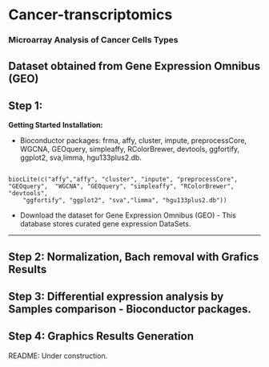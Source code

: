 # Cancer-transcriptomics

### Microarray Analysis of Cancer Cells Types 
## Dataset obtained from Gene Expression Omnibus (GEO)
## Step 1:

**Getting Started**
**Installation:**
   - Bioconductor packages: frma, affy, cluster, impute, preprocessCore, WGCNA, GEOquery, simpleaffy, RColorBrewer, devtools,
     ggfortify, ggplot2, sva,limma, hgu133plus2.db.
 ```
 
 biocLite(c("affy","affy", "cluster", "inpute", "preprocessCore", "GEOquery",  "WGCNA", "GEOquery", "simpleaffy", "RColorBrewer", "devtools",
     "ggfortify", "ggplot2", "sva","limma", "hgu133plus2.db"))
 ```
   - Download the dataset for Gene Expression Omnibus (GEO) - This database stores curated gene expression DataSets.
--------------------------------------------------------------------------------
## Step 2: Normalization, Bach removal  with Grafics Results
## Step 3: Differential expression analysis by Samples comparison - Bioconductor packages.
## Step 4: Graphics Results Generation

README: Under construction.
